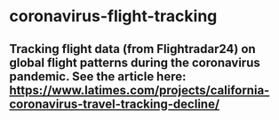 # coronavirus-flight-tracking

## Tracking flight data (from Flightradar24) on global flight patterns during the coronavirus pandemic. See the article here: https://www.latimes.com/projects/california-coronavirus-travel-tracking-decline/
